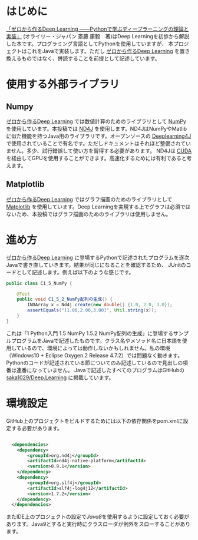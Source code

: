# はじめに

[「ゼロから作るDeep Learning ――Pythonで学ぶディープラーニングの理論と実装」](https://www.oreilly.co.jp/books/9784873117584/)
(オライリー・ジャパン 斎藤 康毅　著)はDeep Learningを初歩から解説した本です。プログラミング言語としてPythonを使用していますが、
本プロジェクトはこれをJavaで実装します。ただし
[ゼロから作るDeep Learning](https://www.oreilly.co.jp/books/9784873117584/)
を置き換えるものではなく、併読することを前提として記述しています。

# 使用する外部ライブラリ

## Numpy


[ゼロから作るDeep Learning](https://www.oreilly.co.jp/books/9784873117584/)
では数値計算のためのライブラリとして
[NumPy](http://www.numpy.org/)
を使用しています。本投稿では
[ND4J](https://nd4j.org/index.html)
を使用します。ND4JはNumPyやMatlibに似た機能を持つJava用のライブラリです。オープンソースの
[Deeplearning4J](https://deeplearning4j.org/)
で使用されていることで有名です。ただしドキュメントはそれほど整備されていません。多少、試行錯誤して使い方を習得する必要があります。
ND4Jは
[CUDA](https://ja.wikipedia.org/wiki/CUDA)
を経由してGPUを使用することができます。高速化するためには有利であると考えます。

## Matplotlib

[ゼロから作るDeep Learning](https://www.oreilly.co.jp/books/9784873117584/)
ではグラフ描画のためのライブラリとして
[Matplotlib](https://matplotlib.org/)
を使用しています。Deep Learningを実現する上でグラフは必須ではないため、本投稿ではグラフ描画のためのライブラリは使用しません。

# 進め方


[ゼロから作るDeep Learning](https://www.oreilly.co.jp/books/9784873117584/)
に登場するPythonで記述されたプログラムを逐次Javaで書き直していきます。結果が同じになることを確認するため、
JUnitのコードとして記述します。例えば以下のような感じです。

```java
public class C1_5_NumPy {

    @Test
    public void C1_5_2_NumPy配列の生成() {
        INDArray x = Nd4j.create(new double[] {1.0, 2.0, 3.0});
        assertEquals("[1.00,2.00,3.00]", Util.string(x));
    }
}
```

これは「1 Python入門 1.5 NumPy 1.5.2 NumPy配列の生成」に登場するサンプルプログラムをJavaで記述したものです。クラス名やメソッド名に日本語を使用しているので、環境によっては動作しないかもしれません。私の環境（Windows10 + Eclipse Oxygen.2 Release 4.7.2）では問題なく動きます。
Pythonのコードが記述されている節についてのみ記述しているので見出しの項番は連番になっていません。
Javaで記述したすべてのプログラムはGitHubの
[saka1029/Deep.Learning](https://github.com/saka1029/Deep.Learning)
に掲載しています。

# 環境設定

GitHub上のプロジェクトをビルドするためには以下の依存関係をpom.xmlに設定する必要があります。

```xml

  <dependencies>
  	<dependency>
  		<groupId>org.nd4j</groupId>
  		<artifactId>nd4j-native-platform</artifactId>
  		<version>0.9.1</version>
  	</dependency>
  	<dependency>
		<groupId>org.slf4j</groupId>
		<artifactId>slf4j-log4j12</artifactId>
		<version>1.7.2</version>
	</dependency>
  </dependencies>
```
またIDE上のプロジェクトの設定で*Java8*を使用するように設定しておく必要があります。Java9とすると実行時にクラスローダが例外をスローすることがあります。
